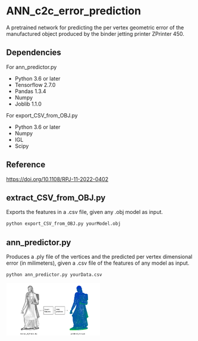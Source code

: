 # ANN_c2c_error_prediction

A pretrained network for predicting the per vertex geometric error of the manufactured object produced by the binder jetting printer ZPrinter 450. 

## Dependencies

For ann_predictor.py
- Python 3.6 or later
- Tensorflow 2.7.0
- Pandas 1.3.4
- Numpy
- Joblib 1.1.0

For export_CSV_from_OBJ.py
- Python 3.6 or later
- Numpy
- IGL
- Scipy


## Reference

https://doi.org/10.1108/RPJ-11-2022-0402

## extract_CSV_from_OBJ.py

Exports the features in a .csv file, given any .obj model as input.

```sh
python export_CSV_from_OBJ.py yourModel.obj
```

## ann_predictor.py

Produces a .ply file of the vertices and the predicted per vertex dimensional error (in milimeters), given a .csv file of the features of any model as input. 

```sh
python ann_predictor.py yourData.csv
```

<img src="pretrained_ANN/images/dataFlow.png" width=50%>
